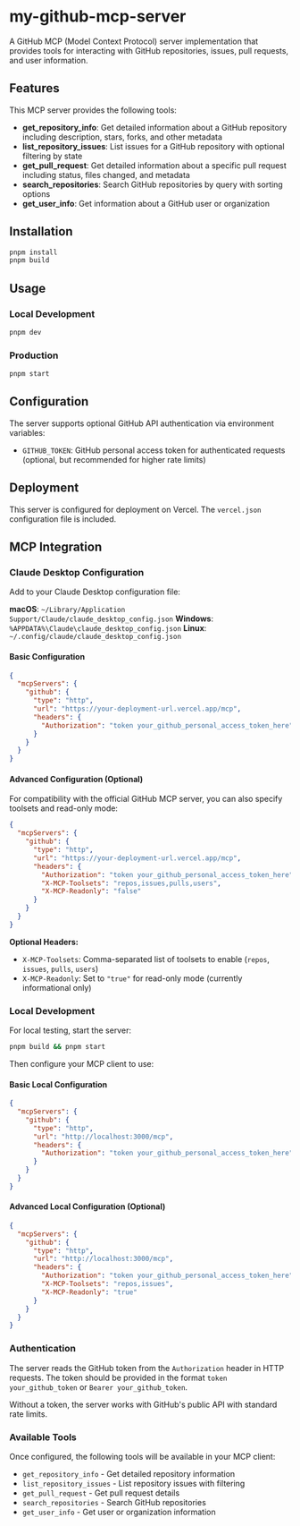 # my-github-mcp-server

A GitHub MCP (Model Context Protocol) server implementation that provides tools for interacting with GitHub repositories, issues, pull requests, and user information.

## Features

This MCP server provides the following tools:

- **get_repository_info**: Get detailed information about a GitHub repository including description, stars, forks, and other metadata
- **list_repository_issues**: List issues for a GitHub repository with optional filtering by state
- **get_pull_request**: Get detailed information about a specific pull request including status, files changed, and metadata
- **search_repositories**: Search GitHub repositories by query with sorting options
- **get_user_info**: Get information about a GitHub user or organization

## Installation

```bash
pnpm install
pnpm build
```

## Usage

### Local Development

```bash
pnpm dev
```

### Production

```bash
pnpm start
```

## Configuration

The server supports optional GitHub API authentication via environment variables:

- `GITHUB_TOKEN`: GitHub personal access token for authenticated requests (optional, but recommended for higher rate limits)

## Deployment

This server is configured for deployment on Vercel. The `vercel.json` configuration file is included.

## MCP Integration

### Claude Desktop Configuration

Add to your Claude Desktop configuration file:

**macOS**: `~/Library/Application Support/Claude/claude_desktop_config.json`
**Windows**: `%APPDATA%\Claude\claude_desktop_config.json`
**Linux**: `~/.config/claude/claude_desktop_config.json`

#### Basic Configuration

```json
{
  "mcpServers": {
    "github": {
      "type": "http",
      "url": "https://your-deployment-url.vercel.app/mcp",
      "headers": {
        "Authorization": "token your_github_personal_access_token_here"
      }
    }
  }
}
```

#### Advanced Configuration (Optional)

For compatibility with the official GitHub MCP server, you can also specify toolsets and read-only mode:

```json
{
  "mcpServers": {
    "github": {
      "type": "http",
      "url": "https://your-deployment-url.vercel.app/mcp",
      "headers": {
        "Authorization": "token your_github_personal_access_token_here",
        "X-MCP-Toolsets": "repos,issues,pulls,users",
        "X-MCP-Readonly": "false"
      }
    }
  }
}
```

**Optional Headers:**
- `X-MCP-Toolsets`: Comma-separated list of toolsets to enable (`repos`, `issues`, `pulls`, `users`)
- `X-MCP-Readonly`: Set to `"true"` for read-only mode (currently informational only)

### Local Development

For local testing, start the server:

```bash
pnpm build && pnpm start
```

Then configure your MCP client to use:

#### Basic Local Configuration

```json
{
  "mcpServers": {
    "github": {
      "type": "http",
      "url": "http://localhost:3000/mcp",
      "headers": {
        "Authorization": "token your_github_personal_access_token_here"
      }
    }
  }
}
```

#### Advanced Local Configuration (Optional)

```json
{
  "mcpServers": {
    "github": {
      "type": "http",
      "url": "http://localhost:3000/mcp",
      "headers": {
        "Authorization": "token your_github_personal_access_token_here",
        "X-MCP-Toolsets": "repos,issues",
        "X-MCP-Readonly": "true"
      }
    }
  }
}
```

### Authentication

The server reads the GitHub token from the `Authorization` header in HTTP requests. The token should be provided in the format `token your_github_token` or `Bearer your_github_token`.

Without a token, the server works with GitHub's public API with standard rate limits.

### Available Tools

Once configured, the following tools will be available in your MCP client:

- `get_repository_info` - Get detailed repository information
- `list_repository_issues` - List repository issues with filtering
- `get_pull_request` - Get pull request details
- `search_repositories` - Search GitHub repositories
- `get_user_info` - Get user or organization information
